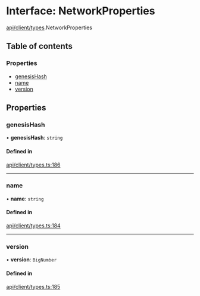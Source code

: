 # Interface: NetworkProperties

[api/client/types](../wiki/api.client.types).NetworkProperties

## Table of contents

### Properties

- [genesisHash](../wiki/api.client.types.NetworkProperties#genesishash)
- [name](../wiki/api.client.types.NetworkProperties#name)
- [version](../wiki/api.client.types.NetworkProperties#version)

## Properties

### genesisHash

• **genesisHash**: `string`

#### Defined in

[api/client/types.ts:186](https://github.com/PolymeshAssociation/polymesh-sdk/blob/9a8715021/src/api/client/types.ts#L186)

___

### name

• **name**: `string`

#### Defined in

[api/client/types.ts:184](https://github.com/PolymeshAssociation/polymesh-sdk/blob/9a8715021/src/api/client/types.ts#L184)

___

### version

• **version**: `BigNumber`

#### Defined in

[api/client/types.ts:185](https://github.com/PolymeshAssociation/polymesh-sdk/blob/9a8715021/src/api/client/types.ts#L185)
